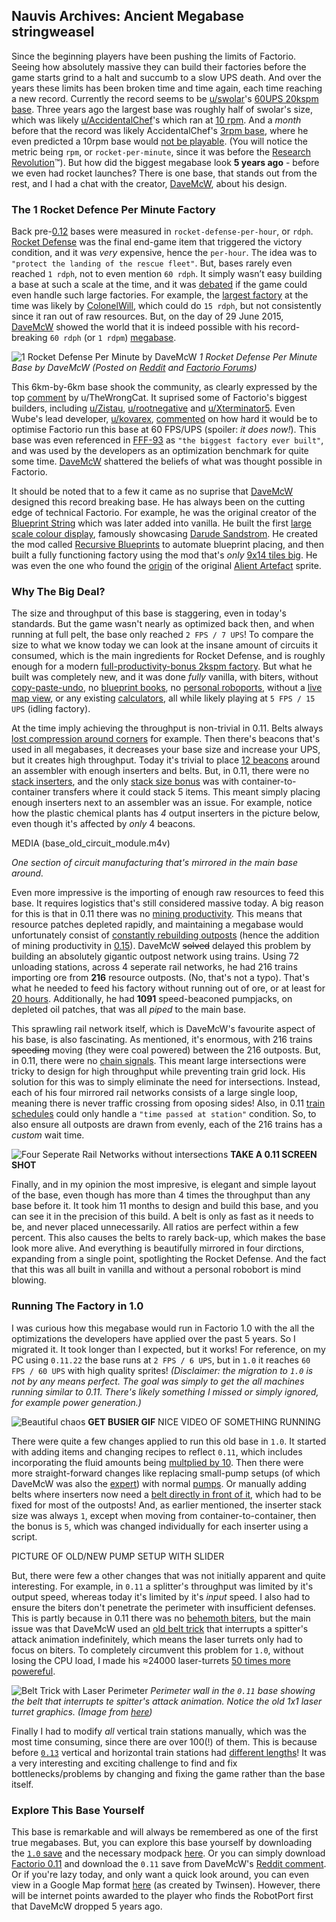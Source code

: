 ## Nauvis Archives: Ancient Megabase <author>stringweasel</author>

Since the beginning players have been pushing the limits of Factorio. Seeing how absolutely massive they can build their factories before the game starts grind to a halt and succumb to a slow UPS death. And over the years these limits has been broken time and time again, each time reaching a new record. Currently the record seems to be [u/swolar](https://www.reddit.com/user/swolar/)'s [60UPS 20kspm base](https://www.reddit.com/r/technicalfactorio/comments/gels6c/20k_spm_hybrid_megabase/). Three years ago the largest base was roughly half of swolar's size, which was likely [u/AccidentalChef](https://www.reddit.com/user/AccidentalChef/)'s which ran at [10 rpm](https://www.reddit.com/r/factorio/comments/5osdaa/my_first_gigafactory_10_rockets_per_minute/?utm_source=share&utm_medium=web2x&context=3). And a *month* before that the record was likely AccidentalChef's [3rpm base](https://www.reddit.com/r/factorio/comments/5jntq4/train_based_3_rocket_per_minute_factory/), where he even predicted a 10rpm base would [not be playable](https://www.reddit.com/r/factorio/comments/5jntq4/train_based_3_rocket_per_minute_factory/dbihbkr?utm_source=share&utm_medium=web2x&context=3). (You will notice the metric being `rpm`, or `rocket-per-minute`, since it was before the [Research Revolution](https://www.factorio.com/blog/post/fff-159)™). But how did the biggest megabase look **5 years ago** - before we even had rocket launches? There is one base, that stands out from the rest, and I had a chat with the creator, [DaveMcW](https://www.reddit.com/user/DaveMcW/posts/), about his design.

### The 1 Rocket Defence Per Minute Factory

Back pre-[0.12](https://wiki.factorio.com/Roadmap/History#Factorio_0.12_.28July_17th_2015.29) bases were measured in `rocket-defense-per-hour`, or `rdph`. [Rocket Defense](https://wiki.factorio.com/Rocket_defense) was the final end-game item that triggered the victory condition, and it was *very* expensive, hence the `per-hour`. The idea was to `"protect the landing of the rescue fleet"`. But, bases rarely even reached `1 rdph`, not to even mention `60 rdph`. It simply wasn’t easy building a base at such a scale at the time, and it was [debated](https://forums.factorio.com/viewtopic.php?f=8&t=7140&start=400) if the game could even handle such large factories. For example, the [largest factory](https://www.reddit.com/r/factorio/comments/2wdqvi/colonel_wills_megabase/) at the time was likely by [ColonelWill](https://www.twitch.tv/colonelwill), which could do `15 rdph`, but not consistently since it ran out of raw resources. But, on the day of 29 June 2015, [DaveMcW](https://www.reddit.com/user/DaveMcW/) showed the world that it is indeed possible with his record-breaking `60 rdph` (or `1 rdpm`) [megabase](https://www.reddit.com/r/factorio/comments/3biwcf/one_minute_rocket_defense/).

![](media/base_entire_map.jpg "1 Rocket Defense Per Minute by DaveMcW")
*1 Rocket Defense Per Minute Base by DaveMcW (Posted on [Reddit](https://www.reddit.com/r/factorio/comments/3biwcf/one_minute_rocket_defense/) and [Factorio Forums](https://forums.factorio.com/viewtopic.php?t=13269))*

This 6km-by-6km base shook the community, as clearly expressed by the top [comment](https://www.reddit.com/r/factorio/comments/3biwcf/one_minute_rocket_defense/csmijcz?utm_source=share&utm_medium=web2x&context=3) by u/TheWrongCat. It suprised some of Factorio's biggest builders, including [u/Zistau](https://www.reddit.com/r/factorio/comments/3biwcf/one_minute_rocket_defense/csmk0he?utm_source=share&utm_medium=web2x&context=3), [u/rootnegative](https://www.reddit.com/r/factorio/comments/3biwcf/one_minute_rocket_defense/csmw6iv?utm_source=share&utm_medium=web2x&context=3) and [u/Xterminator5](https://www.reddit.com/r/factorio/comments/3biwcf/one_minute_rocket_defense/csn0pk8?utm_source=share&utm_medium=web2x&context=3). Even Wube's lead developer, [u/kovarex](https://www.reddit.com/user/kovarex/), [commented](https://www.reddit.com/r/factorio/comments/3biwcf/one_minute_rocket_defense/csnfvg8?utm_source=share&utm_medium=web2x&context=3) on how hard it would be to optimise Factorio run this base at 60 FPS/UPS (spoiler: *it does now!*). This base was even referenced in [FFF-93](https://www.factorio.com/blog/post/fff-93) as `"the biggest factory ever built"`, and was used by the developers as an optimization benchmark for quite some time. [DaveMcW](https://www.youtube.com/user/DaveMcW2/featured) shattered the beliefs of what was thought possible in Factorio.

It should be noted that to a few it came as no suprise that [DaveMcW](https://forums.factorio.com/memberlist.php?mode=viewprofile&u=1868) designed this record breaking base. He has always been on the cutting edge of technical Factorio. For example, he was the original creator of the [Blueprint String](https://forums.factorio.com/viewtopic.php?f=190&t=6742) which was later added into vanilla. He built the first [large scale colour display](https://forums.factorio.com/viewtopic.php?t=37490), famously showcasing [Darude Sandstrom](https://youtu.be/mgfwwqwxdxY). He created the mod called [Recursive Blueprints](https://mods.factorio.com/mod/recursive-blueprints) to automate blueprint placing, and then built a fully functioning factory using the mod that's *only* [9x14 tiles big](https://www.reddit.com/r/factorio/comments/6j48q7/9x14_micro_factory_recursive_blueprints/). He was even the one who found the [origin](https://www.reddit.com/r/factorio/comments/526zwk/i_found_the_source_of_the_alien_artifact/) of the original [Alient Artefact](https://alt-f4.blog/ALTF4-6/#alien-artifacts-a-primitive-technology) sprite.

### Why The Big Deal?
The size and throughput of this base is staggering, even in today's standards. But the game wasn't nearly as optimized back then, and when running at full pelt, the base only reached `2 FPS / 7 UPS`! To compare the size to what we know today we can look at the insane amount of circuits it consumed, which is the main ingredients for Rocket Defense, and is roughly enough for a modern [full-productivity-bonus 2kspm factory](https://kirkmcdonald.github.io/calc.html#zip=fZLLbgMhDEX/ZlZBmiS7SHyMY9ypVTDImL6+vozSTVMnG0v4XK4fkMAgHsMa1gVbPC+FZcYrZYv02ZR6D6YgvVW1sKeXVGI7L+ka+x4xHk8LG5UeYVgtYFwldGQSpNAA3y56Oa3resh1426MLiyc2UC/XIivVBghu7BpTQMfVh22O/u+fR7II0uZnpnmSIijjAxW9SIj57twoExoOmd6GSrTzBW9sBJoCQU2+GbxRZuSQPIZSyc18ltoTIosW9A6JPXnVRq3B+B3i+/7rm7TuzqFBH4fCnyfu4EORnm+gW/Yawaduxd6cLsRpWcddatC4QP+kRv++3k9yQ8=). But what he built was completely new, and it was done *fully* vanilla, with biters, without [copy-paste-undo](https://www.factorio.com/blog/post/fff-255), no [blueprint books](https://wiki.factorio.com/Blueprint_book), no [personal roboports](https://wiki.factorio.com/Personal_roboport), without a [live map view](https://www.reddit.com/r/factorio/comments/76r746/the_ability_to_zoom_in_on_map_view_and_blueprint/), or any existing [calculators](https://kirkmcdonald.github.io/), all while likely playing at `5 FPS / 15 UPS` (idling factory).

At the time imply achieving the throughput is non-trivial in 0.11. Belts always [lost compression around corners](https://alt-f4.blog/ALTF4-11/#corner-compression-loss) for example. Then there's beacons that's used in all megabases, it decreases your base size and increase your UPS, but it creates high throughput. Today it's trivial to place [12 beacons](https://www.reddit.com/r/factorio/comments/bgf7er/green_circuits_blueprint_uses_12beacon_and_level/) around an assembler with enough inserters and belts. But, in 0.11, there were no [stack inserters](https://wiki.factorio.com/Stack_inserter), and the only [stack size bonus](https://wiki.factorio.com/index.php?title=Inserter_capacity_bonus_(research)&oldid=113231) was with container-to-container transfers where it could stack 5 items. This meant simply placing enough inserters next to an assembler was an issue. For example, notice how the plastic chemical plants has *4* output inserters in the picture below, even though it's affected by *only* 4 beacons.


MEDIA (base_old_circuit_module.m4v)

*One section of circuit manufacturing that's mirrored in the main base around.* 

Even more impressive is the importing of enough raw resources to feed this base. It requires logistics that's still considered massive today. A big reason for this is that in 0.11 there was no [mining productivity](https://wiki.factorio.com/Mining_productivity_(research)). This means that resource patches depleted rapidly, and maintaining a megabase would unfortunately consist of [constantly rebuilding outposts](https://www.reddit.com/r/factorio/comments/3biwcf/one_minute_rocket_defense/csmk0he?utm_source=share&utm_medium=web2x&context=3) (hence the addition of mining productivity in [0.15](https://wiki.factorio.com/Version_history/0.15.0)). DaveMcW ~~solved~~ delayed this problem by building an absolutely gigantic outpost network using trains. Using 72 unloading stations, across 4 seperate rail networks, he had 216 trains importing ore from **216** resource outposts. (No, that's not a typo). That's what he needed to feed his factory without running out of ore, or at least for [20 hours](https://www.reddit.com/r/factorio/comments/3biwcf/one_minute_rocket_defense/csmkcqq?utm_source=share&utm_medium=web2x&context=3). Additionally, he had **1091** speed-beaconed pumpjacks, on depleted oil patches, that was all *piped* to the main base.

This sprawling rail network itself, which is DaveMcW's favourite aspect of his base, is also fascinating. As mentioned, it's enormous, with 216 trains ~~speeding~~ moving (they were coal powered) between the 216 outposts. But, in 0.11, there were no [chain signals](https://wiki.factorio.com/Rail_chain_signal). This meant large intersections were tricky to design for high throughput while preventing train grid lock. His solution for this was to simply eliminate the need for intersections. Instead, each of his four mirrored rail networks consists of a large single loop, meaning there is never traffic crossing from oposing sides! Also, in 0.11 [train schedules](https://wiki.factorio.com/Railway#Train_schedule) could only handle a `"time passed at station"` condition. So, to also ensure all outposts are drawn from evenly, each of the 216 trains has a *custom* wait time. 

![](media/base_rail_network.png "Four Seperate Rail Networks without intersections")
**TAKE A 0.11 SCREEN SHOT**

Finally, and in my opinion the most impresive, is elegant and simple layout of the base, even though has more than 4 times the throughput than any base before it. It took him 11 months to design and build this base, and you can see it in the precision of this build. A belt is only as fast as it needs to be, and never placed unnecessarily. All ratios are perfect within a few percent. This also causes the belts to rarely back-up, which makes the base look more alive. And everything is beautifully mirrored in four dirctions, expanding from a single point, spotlighting the Rocket Defense. And the fact that this was all built in vanilla and without a personal robobort is mind blowing.

### Running The Factory in 1.0
I was curious how this megabase would run in Factorio 1.0 with the all the optimizations the developers have applied over the past 5 years. So I migrated it. It took longer than I expected, but it works! For reference, on my PC using `0.11.22` the base runs at `2 FPS / 6 UPS`, but in `1.0` it reaches `60 FPS / 60 UPS` with high quality sprites! *(Disclaimer: the migration to `1.0` is not by any means perfect. The goal was simply to get the all machines running similar to 0.11. There's likely something I missed or simply ignored, for example power generation.)*

![](media/base_spaghetti.gif "Beautiful chaos")
**GET BUSIER GIF**
NICE VIDEO OF SOMETHING RUNNING


There were quite a few changes applied to run this old base in `1.0`. It started with adding items and changing recipes to reflect `0.11`, which includes incorporating the fluid amounts being [multplied by 10](https://wiki.factorio.com/Version_history/0.15.0#0.15.0). Then there were more straight-forward changes like replacing small-pump setups (of which DaveMcW was also the [expert](https://forums.factorio.com/viewtopic.php?f=134&t=6066)) with normal [pumps](https://wiki.factorio.com/Pump). Or manually adding belts
 where inserters now need a [belt directly in front of it](https://www.reddit.com/r/factorio/comments/48v5qo/inserters_not_picking_up_from_end_of_conveyor/), which had to be fixed for most of the outposts! And, as earlier mentioned, the inserter stack size was always `1`, except when moving from container-to-container, then the bonus is `5`, which was changed individually for each inserter using a script.

 PICTURE OF OLD/NEW PUMP SETUP WITH SLIDER

But, there were few a other changes that was not initially apparent and quite interesting. For example, in `0.11` a splitter's throughput was limited by it's output speed, whereas today it's limited by it's *input* speed. I also had to ensure the biters don't penetrate the perimeter with insufficient defenses. This is partly because in 0.11 there was no [behemoth biters](https://wiki.factorio.com/Enemies), but the main issue was that DaveMcW used an [old belt trick](https://forums.factorio.com/viewtopic.php?f=8&t=10151) that interrupts  a spitter's attack animation indefinitely, which means the laser turrets only had to focus on biters. To completely circumvent this problem for `1.0`, without losing the CPU load, I made his ≈24000 laser-turrets [50 times more powereful](https://youtu.be/xxtxn3H1g60). 

![](media/base_perimeter.jpg "Belt Trick with Laser Perimeter")
*Perimeter wall in the `0.11` base showing the belt that interrupts te spitter's attack animation. Notice the old 1x1 laser turret graphics. (Image from [here](https://imgur.com/a/xcYxk))*

Finally I had to modify *all* vertical train stations manually, which was the most time consuming, since there are over 100(!) of them. This is because before [`0.13`](https://wiki.factorio.com/Roadmap/History#Factorio_0.13_.28June_27th_2016.29) vertical and horizontal train stations had [different lengths](https://www.factorio.com/blog/post/fff-133)! It was a very interesting and exciting challenge to find and fix bottlenecks/problems by changing and fixing the game rather than the base itself.

### Explore This Base Yourself

This base is remarkable and will always be remembered as one of the first true megabases. But, you can explore this base yourself by downloading the [`1.0` save]() and the necessary modpack [here](). Or you can simply download [Factorio 0.11](https://factorio.com/download/archive) and download the `0.11` save from DaveMcW's [Reddit comment](https://www.reddit.com/r/factorio/comments/3biwcf/one_minute_rocket_defense/csmjtof?utm_source=share&utm_medium=web2x&context=3). Or if you're lazy today, and only want a quick look around, you can even view in a Google Map format [here](http://twinsen.info/Web/Map(197,205)1024/) (as created by Twinsen). However, there will be internet points awarded to the player who finds the RobotPort first that DaveMcW dropped 5 years ago.